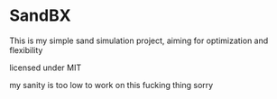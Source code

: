 # SandBX
This is my simple sand simulation project, aiming for optimization and flexibility

licensed under MIT

my sanity is too low to work on this fucking thing sorry
